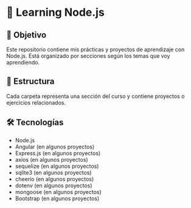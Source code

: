 # 🚀 Learning Node.js

## 📌 Objetivo
Este repositorio contiene mis prácticas y proyectos de aprendizaje con Node.js. Está organizado por secciones según los temas que voy aprendiendo.

## 📂 Estructura
Cada carpeta representa una sección del curso y contiene proyectos o ejercicios relacionados.

## 🛠️ Tecnologías
- Node.js
- Angular (en algunos proyectos)
- Express.js (en algunos proyectos)
- axios (en algunos proyectos)
- sequelize (en algunos proyectos)
- sqlite3 (en algunos proyectos)
- cheerio (en algunos proyectos)
- dotenv (en algunos proyectos)
- mongoose (en algunos proyectos)
- Bootstrap (en algunos proyectos)
